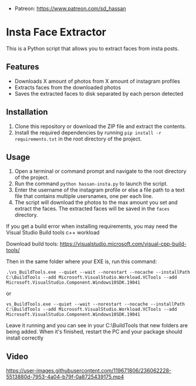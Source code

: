 
* Patreon: https://www.patreon.com/sd_hassan

# Insta Face Extractor

This is a Python script that allows you to extract faces from insta posts.

## Features

-   Downloads X amount of photos from X amount of instagram profiles
-   Extracts faces from the downloaded photos
-   Saves the extracted faces to disk separated by each person detected

## Installation

1.  Clone this repository or download the ZIP file and extract the contents.
2.  Install the required dependencies by running `pip install -r requirements.txt` in the root directory of the project.

## Usage

1.  Open a terminal or command prompt and navigate to the root directory of the project.
2.  Run the command `python hassan-insta.py` to launch the script.
3.  Enter the username of the instagram profile or else a file path to a text file that contains multiple usersnames, one per each line.
4.  The script will download the photos to the max amount you set and extract the faces. The extracted faces will be saved in the `faces` directory.


If you get a build error when installing requirements, you may need the Visual Studio Build tools c++ workload

Download build tools: https://visualstudio.microsoft.com/visual-cpp-build-tools/

Then in the same folder where your EXE is, run this command:

`.\vs_BuildTools.exe --quiet --wait --norestart --nocache --installPath C:\BuildTools --add Microsoft.VisualStudio.Workload.VCTools --add Microsoft.VisualStudio.Component.Windows10SDK.19041`

or

`vs_BuildTools.exe --quiet --wait --norestart --nocache --installPath C:\BuildTools --add Microsoft.VisualStudio.Workload.VCTools --add Microsoft.VisualStudio.Component.Windows10SDK.19041`

Leave it running and you can see in your C:\BuildTools that new folders are being added. When it's finished, restart the PC and your package should install correctly 

## Video
https://user-images.githubusercontent.com/119671806/236062228-5513880d-7953-4a04-b79f-0a8725439175.mp4

